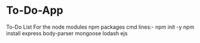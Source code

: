 # To-Do-App
To-Do List
For the node modules npm packages
cmd lines:-
npm init -y
npm install express body-parser mongoose lodash ejs
